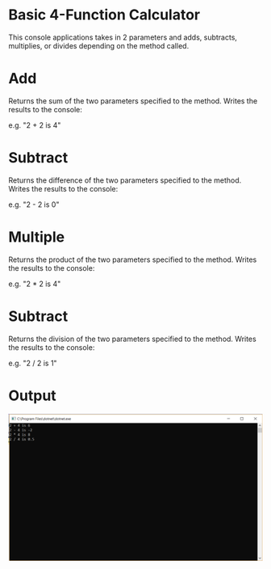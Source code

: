 # Basic 4-Function Calculator

This console applications takes in 2 parameters and adds, subtracts, multiplies, or divides depending on the method called.

# Add

Returns the sum of the two parameters specified to the method.
Writes the results to the console:

e.g. "2 + 2 is 4"

# Subtract

Returns the difference of the two parameters specified to the method.
Writes the results to the console:

e.g. "2 - 2 is 0"

# Multiple

Returns the product of the two parameters specified to the method.
Writes the results to the console:

e.g. "2 * 2 is 4"

# Subtract

Returns the division of the two parameters specified to the method.
Writes the results to the console:

e.g. "2 / 2 is 1"

# Output

![Console](Capture.PNG?raw=true "Output")
